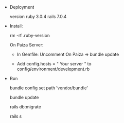 - Deployment

  version ruby 3.0.4 rails 7.0.4

- Install:

  rm -rf .ruby-version

  On Paiza Server:

  - In Gemfile: Uncomment On Paiza => bundle update

  - Add config.hosts = " Your server " to config/environment/development.rb

- Run

  bundle config set path 'vendor/bundle'

  bundle update

  rails db:migrate

  rails s
